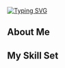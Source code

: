 <a href="https://git.io/typing-svg"><img src="https://readme-typing-svg.demolab.com?font=Fira+Code&weight=500&duration=2000&pause=1000&color=F7F7F7&multiline=true&repeat=false&width=435&height=100&lines=Sowmith+Sripadi;Full+Stack+Developer" alt="Typing SVG" /></a>

## About Me


## My Skill Set  


  
